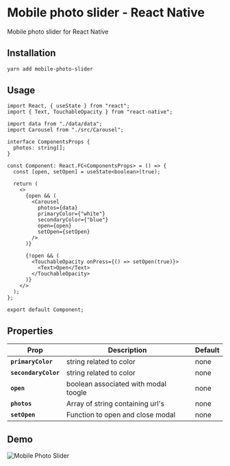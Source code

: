 # Mobile photo slider - React Native
Mobile photo slider for React Native

## Installation

```bash
yarn add mobile-photo-slider
```

## Usage

```tsx
import React, { useState } from "react";
import { Text, TouchableOpacity } from "react-native";

import data from "./data/data";
import Carousel from "./src/Carousel";

interface ComponentsProps {
  photos: string[];
}

const Component: React.FC<ComponentsProps> = () => {
  const [open, setOpen] = useState<boolean>(true);

  return (
    <>
      {open && (
        <Carousel
          photos={data}
          primaryColor={"white"}
          secondaryColor={"blue"}
          open={open}
          setOpen={setOpen}
        />
      )}

      {!open && (
        <TouchableOpacity onPress={() => setOpen(true)}>
          <Text>Open</Text>
        </TouchableOpacity>
      )}
    </>
  );
};

export default Component;
```

## Properties

| Prop                      | Description                                                                                                                                                                                                                                                                                                             | Default        |
| ------------------------- | ----------------------------------------------------------------------------------------------------------------------------------------------------------------------------------------------------------------------------------------------------------------------------------------------------------------------- | -------------- |
| **`primaryColor`**               | string related to color | none   
| **`secondaryColor`**               | string related to color | none
| **`open`**               | boolean associated with modal toogle | none   
| **`photos`**               | Array of string containing url's | none
| **`setOpen`**               | Function to open and close modal  | none


## Demo

![Mobile Photo Slider](demo/git.gif)
